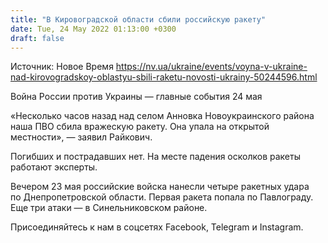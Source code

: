 ```yaml
---
title: "В Кировоградской области сбили российскую ракету"
date: Tue, 24 May 2022 01:13:00 +0300
draft: false
---
```

Источник: Новое Время https://nv.ua/ukraine/events/voyna-v-ukraine-nad-kirovogradskoy-oblastyu-sbili-raketu-novosti-ukrainy-50244596.html


Война России против Украины — главные события 24 мая

«Несколько часов назад над селом Анновка Новоукраинского района наша ПВО сбила вражескую ракету. Она упала на открытой местности», — заявил Райкович.

 Погибших и пострадавших нет. На месте падения осколков ракеты работают эксперты.

Вечером 23 мая российские войска нанесли четыре ракетных удара по Днепропетровской области. Первая ракета попала по Павлограду. Еще три атаки — в Синельниковском районе.

Присоединяйтесь к нам в соцсетях Facebook, Telegram и Instagram.
